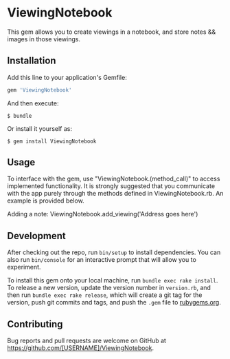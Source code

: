 # ViewingNotebook

This gem allows you to create viewings in a notebook, and store notes && images in those viewings.

## Installation

Add this line to your application's Gemfile:

```ruby
gem 'ViewingNotebook'
```

And then execute:

    $ bundle

Or install it yourself as:

    $ gem install ViewingNotebook

## Usage
To interface with the gem, use "ViewingNotebook.(method_call)" to access implemented functionality. It is strongly suggested that you communicate with the app purely through the methods defined in ViewingNotebook.rb. An example is provided below.

Adding a note:
ViewingNotebook.add_viewing('Address goes here')


## Development

After checking out the repo, run `bin/setup` to install dependencies. You can also run `bin/console` for an interactive prompt that will allow you to experiment.

To install this gem onto your local machine, run `bundle exec rake install`. To release a new version, update the version number in `version.rb`, and then run `bundle exec rake release`, which will create a git tag for the version, push git commits and tags, and push the `.gem` file to [rubygems.org](https://rubygems.org).

## Contributing

Bug reports and pull requests are welcome on GitHub at https://github.com/[USERNAME]/ViewingNotebook.
